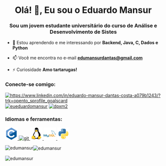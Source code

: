 <h1 align="center">Olá! 👋, Eu sou o Eduardo Mansur</h1>
<h3 align="center">Sou um jovem estudante universitário do curso de Análise e Desenvolvimento de Sistes</h3>

- 🌱 Estou aprendendo e me interessando por **Backend, Java, C, Dados e Python**

- 📫 Você me encontra no e-mail **edumansurdantas@gmail.com**

- ⚡ Curiosidade **Amo tartarugas!**

<h3 align="left">Conecte-se comigo:</h3>
<p align="left">
<a href="https://linkedin.com/in/https://www.linkedin.com/in/eduardo-mansur-dantas-costa-a079b1243/?trk=opento_sprofile_goalscard" target="blank"><img align="center" src="https://raw.githubusercontent.com/rahuldkjain/github-profile-readme-generator/master/src/images/icons/Social/linked-in-alt.svg" alt="https://www.linkedin.com/in/eduardo-mansur-dantas-costa-a079b1243/?trk=opento_sprofile_goalscard" height="30" width="40" /></a>
<a href="https://instagram.com/eueduardomansur" target="blank"><img align="center" src="https://raw.githubusercontent.com/rahuldkjain/github-profile-readme-generator/master/src/images/icons/Social/instagram.svg" alt="eueduardomansur" height="30" width="40" /></a>
<a href="https://discord.gg/dpxm2" target="blank"><img align="center" src="https://raw.githubusercontent.com/rahuldkjain/github-profile-readme-generator/master/src/images/icons/Social/discord.svg" alt="dpxm2" height="30" width="40" /></a>
</p>

<h3 align="left">Idiomas e ferramentas:</h3>
<p align="left"> <a href="https://www.cprogramming.com/" target="_blank" rel="noreferrer"> <img src="https://raw.githubusercontent.com/devicons/devicon/master/icons/c/c-original.svg" alt="c" width="40" height="40"/> </a> <a href="https://git-scm.com/" target="_blank" rel="noreferrer"> <img src="https://www.vectorlogo.zone/logos/git-scm/git-scm-icon.svg" alt="git" width="40" height="40"/> </a> <a href="https://www.linux.org/" target="_blank" rel="noreferrer"> <img src="https://raw.githubusercontent.com/devicons/devicon/master/icons/linux/linux-original.svg" alt="linux" width="40" height="40"/> </a> <a href="https://www.mysql.com/" target="_blank" rel="noreferrer"> <img src="https://raw.githubusercontent.com/devicons/devicon/master/icons/mysql/mysql-original-wordmark.svg" alt="mysql" width="40" height="40"/> </a> <a href="https://www.python.org" target="_blank" rel="noreferrer"> <img src="https://raw.githubusercontent.com/devicons/devicon/master/icons/python/python-original.svg" alt="python" width="40" height="40"/> </a> </p>

<p><img align="left" src="https://github-readme-stats.vercel.app/api/top-langs?username=edumansur&show_icons=true&locale=en&layout=compact" alt="edumansur" /></p>

<p> <img align="center" src="https://github-readme-stats.vercel.app/api?username=edumansur&show_icons=true&locale=en" alt="edumansur" /></p>

<p><img align="center" src="https://github-readme-streak-stats.herokuapp.com/?user=edumansur&" alt="edumansur" /></p>
